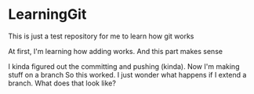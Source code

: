 # LearningGit
This is just a test repository for me to learn how git works

At first, I'm learning how adding works. And this part makes sense

I kinda figured out the committing and pushing (kinda). Now I'm making stuff on a branch
So this worked. I just wonder what happens if I extend a branch. What does that look like?